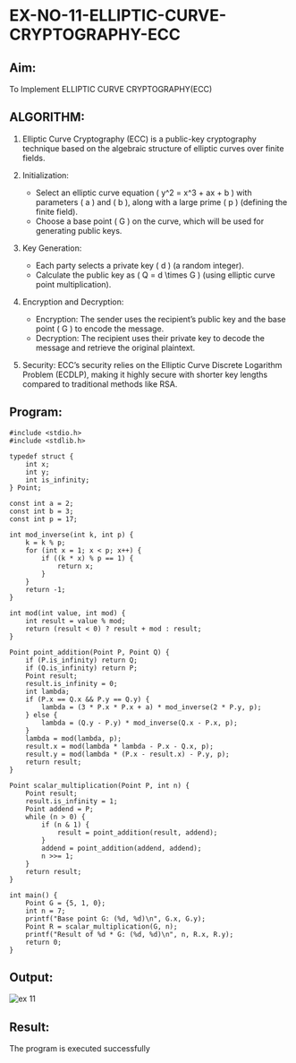 # EX-NO-11-ELLIPTIC-CURVE-CRYPTOGRAPHY-ECC

## Aim:
To Implement ELLIPTIC CURVE CRYPTOGRAPHY(ECC)


## ALGORITHM:

1. Elliptic Curve Cryptography (ECC) is a public-key cryptography technique based on the algebraic structure of elliptic curves over finite fields.

2. Initialization:
   - Select an elliptic curve equation \( y^2 = x^3 + ax + b \) with parameters \( a \) and \( b \), along with a large prime \( p \) (defining the finite field).
   - Choose a base point \( G \) on the curve, which will be used for generating public keys.

3. Key Generation:
   - Each party selects a private key \( d \) (a random integer).
   - Calculate the public key as \( Q = d \times G \) (using elliptic curve point multiplication).

4. Encryption and Decryption:
   - Encryption: The sender uses the recipient’s public key and the base point \( G \) to encode the message.
   - Decryption: The recipient uses their private key to decode the message and retrieve the original plaintext.

5. Security: ECC’s security relies on the Elliptic Curve Discrete Logarithm Problem (ECDLP), making it highly secure with shorter key lengths compared to traditional methods like RSA.

## Program:
```
#include <stdio.h>
#include <stdlib.h>

typedef struct {
    int x;
    int y;
    int is_infinity;
} Point;

const int a = 2;
const int b = 3;
const int p = 17;

int mod_inverse(int k, int p) {
    k = k % p;
    for (int x = 1; x < p; x++) {
        if ((k * x) % p == 1) {
            return x;
        }
    }
    return -1;
}

int mod(int value, int mod) {
    int result = value % mod;
    return (result < 0) ? result + mod : result;
}

Point point_addition(Point P, Point Q) {
    if (P.is_infinity) return Q;
    if (Q.is_infinity) return P;
    Point result;
    result.is_infinity = 0;
    int lambda;
    if (P.x == Q.x && P.y == Q.y) {
        lambda = (3 * P.x * P.x + a) * mod_inverse(2 * P.y, p);
    } else {
        lambda = (Q.y - P.y) * mod_inverse(Q.x - P.x, p);
    }
    lambda = mod(lambda, p);
    result.x = mod(lambda * lambda - P.x - Q.x, p);
    result.y = mod(lambda * (P.x - result.x) - P.y, p);
    return result;
}

Point scalar_multiplication(Point P, int n) {
    Point result;
    result.is_infinity = 1;
    Point addend = P;
    while (n > 0) {
        if (n & 1) {
            result = point_addition(result, addend);
        }
        addend = point_addition(addend, addend);
        n >>= 1;
    }
    return result;
}

int main() {
    Point G = {5, 1, 0};
    int n = 7;
    printf("Base point G: (%d, %d)\n", G.x, G.y);
    Point R = scalar_multiplication(G, n);
    printf("Result of %d * G: (%d, %d)\n", n, R.x, R.y);
    return 0;
}
```
## Output:
![ex 11](https://github.com/user-attachments/assets/afa59e45-ca28-43bd-a875-92dccc5b07ab)
## Result:
The program is executed successfully
